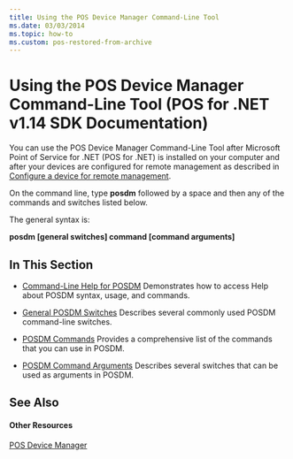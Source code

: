 ```yaml
---
title: Using the POS Device Manager Command-Line Tool
ms.date: 03/03/2014
ms.topic: how-to
ms.custom: pos-restored-from-archive
---
```


# Using the POS Device Manager Command-Line Tool (POS for .NET v1.14 SDK Documentation)

You can use the POS Device Manager Command-Line Tool after Microsoft Point of Service for .NET (POS for .NET) is installed on your computer and after your devices are configured for remote management as described in [Configure a device for remote management](configure-a-device-for-remote-management.md).

On the command line, type **posdm** followed by a space and then any of the commands and switches listed below.

The general syntax is:

**posdm \[general switches\] command \[command arguments\]**

## In This Section

- [Command-Line Help for POSDM](command-line-help-for-posdm.md)
    Demonstrates how to access Help about POSDM syntax, usage, and commands.

- [General POSDM Switches](general-posdm-switches.md)
    Describes several commonly used POSDM command-line switches.

- [POSDM Commands](posdm-commands.md)
    Provides a comprehensive list of the commands that you can use in POSDM.

- [POSDM Command Arguments](posdm-command-arguments.md)
    Describes several switches that can be used as arguments in POSDM.

## See Also

#### Other Resources

[POS Device Manager](pos-device-manager.md)
